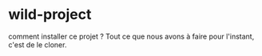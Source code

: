 # wild-project

comment installer ce projet ?
Tout ce que nous avons à faire pour l'instant, c'est de le cloner.
